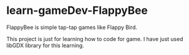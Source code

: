 # learn-gameDev-FlappyBee
FlappyBee is simple tap-tap games like Flappy Bird.

This project is just for learning how to code for game.
I have just used libGDX library for this learning.
